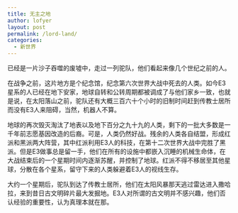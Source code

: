 ```yaml
---
title: 无主之地
author: lofyer
layout: post
permalink: /lord-land/
categories:
  - 新世界
---
```

已经是一片沙子吞噬的废墟中，走过一列驼队，他们看起来像几个世纪之前的人。

在战争之前，这片地方是个纪念馆，纪念第六次世界大战中死去的人类。如今E3星系的人已经在地下安家，地球自转和公转周期都被调成了与他们家乡一致，也就是说，在太阳落山之前，驼队还有大概三百六十个小时的旧制时间赶到传教士居所而没有E3人来阻碍，当然，机器人不算。

地球的再次毁灭淘汰了地表以及地下百分之九十九的人类，剩下的一批大多数是一千年前志愿基因改造的后裔。可是，人类仍然好战。残余的人类各自结盟，形成红派和黑派两大阵营，其中红派利用E3人的科技，在第十二次世界大战中完胜了黑派。但是E3做事总是留一手，他们在所有的设施中都嵌入沉睡的机械生命体，在大战结束后的一个星期时间内逐渐苏醒，并控制了地球。红派不得不移居至其他星球，分散在各个星系，留守下来的人类躲避着E3人的视线生存。

大约一个星期后，驼队到达了传教士居所，他们在太阳风暴那天逃过雷达进入撒哈拉，来到昔日古文明碎片最大发掘地。E3人对所谓的古文明并不感兴趣，他们否认经验的重要性，认为真理本就在那。